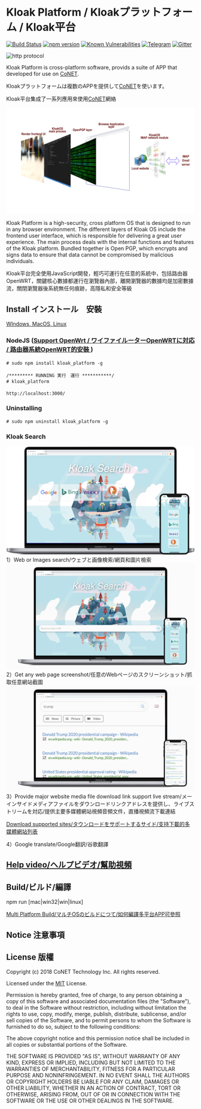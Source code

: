 # Kloak Platform / Kloakプラットフォーム / Kloak平台
[![Build Status](https://travis-ci.org/KloakIT/Kloak_platform.svg?branch=master)](https://travis-ci.org/github/KloakIT/Kloak_platform)
[![npm version](https://badge.fury.io/js/kloak_platform.svg)](https://badge.fury.io/js/kloak_platform)
[![Known Vulnerabilities](https://snyk.io/test/github/KloakIT/Kloak_platform/badge.svg)](https://snyk.io/test/github/KloakIT/Kloak_platform)
[![Telegram](https://img.shields.io/badge/telebot-community%20group-blue.svg)](https://t.me/joinchat/IpX64hGK_95XDTXit42vOg)
[![Gitter](https://img.shields.io/badge/chat-on%20gitter-blue.svg)](https://gitter.im/QTGate/Lobby)

![http protocol](/resources/KloakPlatform.png?raw=true)

Kloak Platform is cross-platform software, provids a suite of APP that developed for use on [CoNET](https://github.com/QTGate/CoNET).

Kloakプラットフォームは複数のAPPを提供して[CoNET](https://github.com/QTGate/CoNET)を使います。

Kloak平台集成了一系列應用來使用[CoNET](https://github.com/QTGate/CoNET)網絡

![http protocol](/resources/kloak_platform_100.png?raw=true)

Kloak Platform is a high-security, cross platform OS that is designed to run in any browser environment.
The different layers of Kloak OS include the frontend user interface, which is responsible for delivering a great user experience. The main process deals with the internal functions and features of the Kloak platform. Bundled together is Open PGP, which encrypts and signs data to ensure that data cannot be compromised by malicious individuals.

Kloak平台完全使用JavaScript開發，輕巧可運行在任意的系統中，包括路由器OpenWRT，關鍵核心數據都運行在瀏覽器內部，離開瀏覽器的數據均是加密數據流，關閉瀏覽器後系統無任何痕跡，高隱私和安全等級

## Install インストール　安裝

[WIndows, MacOS, Linux](https://github.com/KloakIT/Kloak_platform/releases/latest)

### NodeJS ([Support OpenWrt / ワイファイルーターOpenWRTに対応 / 路由器系統OpenWRT的安裝 ](https://openwrt.org/packages/pkgdata/node))
```
# sudo npm install kloak_platform -g

/********* RUNNING 実行　運行 ***********/
# kloak_platform

http://localhost:3000/

```
### Uninstalling
```
# sudo npm uninstall kloak_platform -g

```


### Kloak Search
![http protocol](/resources/KloakSearch.png?raw=true)
1）Web or Images search/ウェブと画像検索/網頁和圖片檢索
![http protocol](/resources/KloakSearchGIF.gif?raw=true)
2）Get any web page screenshot/任意のWebページのスクリーンショット/抓取任意網站截圖
![http protocol](/resources/KloakSearch_snapShop.gif?raw=true)
3）Provide major website media file download link support live stream/メーインサイドメディアファイルをダウンロードリンクアドレスを提供し、ライブストリームを対応/提供主要多媒體網站視頻音頻文件，直播視頻流下載連結

[Download supported sites/タウンロードをサポートするサイド/支持下載的多媒體網站列表](https://ytdl-org.github.io/youtube-dl/supportedsites.html)

4）Google translate/Google翻訳/谷歌翻譯

## [Help video/ヘルプビデオ/幫助視頻](https://github.com/QTGate/QTGate-Desktop-Client/wiki)

## Build/ビルド/編譯

npm run [mac|win32|win|linux]

[Multi Platform Build/マルチOSのビルドにつて/如何編譯多平台APP可參照](https://www.electron.build/multi-platform-build)

## Notice 注意事項

## License 版權 

Copyright (c) 2018 CoNET Technology Inc. All rights reserved.

Licensed under the [MIT](LICENSE) License.

Permission is hereby granted, free of charge, to any person obtaining a copy
of this software and associated documentation files (the "Software"), to deal
in the Software without restriction, including without limitation the rights
to use, copy, modify, merge, publish, distribute, sublicense, and/or sell
copies of the Software, and to permit persons to whom the Software is
furnished to do so, subject to the following conditions:

The above copyright notice and this permission notice shall be included in
all copies or substantial portions of the Software.

THE SOFTWARE IS PROVIDED "AS IS", WITHOUT WARRANTY OF ANY KIND, EXPRESS OR
IMPLIED, INCLUDING BUT NOT LIMITED TO THE WARRANTIES OF MERCHANTABILITY,
FITNESS FOR A PARTICULAR PURPOSE AND NONINFRINGEMENT. IN NO EVENT SHALL THE
AUTHORS OR COPYRIGHT HOLDERS BE LIABLE FOR ANY CLAIM, DAMAGES OR OTHER
LIABILITY, WHETHER IN AN ACTION OF CONTRACT, TORT OR OTHERWISE, ARISING FROM,
OUT OF OR IN CONNECTION WITH THE SOFTWARE OR THE USE OR OTHER DEALINGS IN
THE SOFTWARE.
